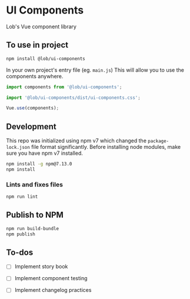 # UI Components
Lob's Vue component library

## To use in project
```bash
npm install @lob/ui-components
```

In your own project's entry file (eg. `main.js`) This will allow you to use the components anywhere.
```javascript
import components from '@lob/ui-components';

import '@lob/ui-components/dist/ui-components.css';

Vue.use(components);

```

## Development
This repo was initialized using npm v7 which changed the `package-lock.json` file format significantly. Before installing node modules, make sure you have npm v7 installed.

```bash
npm install -g npm@7.13.0
npm install
```

### Lints and fixes files
```bash
npm run lint
```

## Publish to NPM
```bash
npm run build-bundle
npm publish
```

## To-dos
- [ ] Implement story book
- [ ] Implement component testing
- [ ] Implement changelog practices

